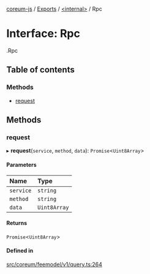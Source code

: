 [coreum-js](../README.md) / [Exports](../modules.md) / [<internal\>](../modules/internal_.md) / Rpc

# Interface: Rpc

[<internal>](../modules/internal_.md).Rpc

## Table of contents

### Methods

- [request](internal_.Rpc.md#request)

## Methods

### request

▸ **request**(`service`, `method`, `data`): `Promise`<`Uint8Array`\>

#### Parameters

| Name | Type |
| :------ | :------ |
| `service` | `string` |
| `method` | `string` |
| `data` | `Uint8Array` |

#### Returns

`Promise`<`Uint8Array`\>

#### Defined in

[src/coreum/feemodel/v1/query.ts:264](https://github.com/PyramydLabs/coreum-js/blob/37d165f/src/coreum/feemodel/v1/query.ts#L264)
